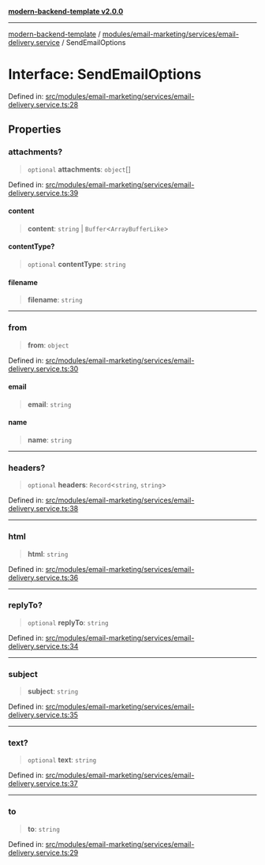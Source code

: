 [**modern-backend-template v2.0.0**](../../../../../README.md)

***

[modern-backend-template](../../../../../modules.md) / [modules/email-marketing/services/email-delivery.service](../README.md) / SendEmailOptions

# Interface: SendEmailOptions

Defined in: [src/modules/email-marketing/services/email-delivery.service.ts:28](https://github.com/maemreyo/saas-4cus-nodejs/blob/2a5b3f3aa11335dfa561e80e1feabb8e6084261e/src/modules/email-marketing/services/email-delivery.service.ts#L28)

## Properties

### attachments?

> `optional` **attachments**: `object`[]

Defined in: [src/modules/email-marketing/services/email-delivery.service.ts:39](https://github.com/maemreyo/saas-4cus-nodejs/blob/2a5b3f3aa11335dfa561e80e1feabb8e6084261e/src/modules/email-marketing/services/email-delivery.service.ts#L39)

#### content

> **content**: `string` \| `Buffer`\<`ArrayBufferLike`\>

#### contentType?

> `optional` **contentType**: `string`

#### filename

> **filename**: `string`

***

### from

> **from**: `object`

Defined in: [src/modules/email-marketing/services/email-delivery.service.ts:30](https://github.com/maemreyo/saas-4cus-nodejs/blob/2a5b3f3aa11335dfa561e80e1feabb8e6084261e/src/modules/email-marketing/services/email-delivery.service.ts#L30)

#### email

> **email**: `string`

#### name

> **name**: `string`

***

### headers?

> `optional` **headers**: `Record`\<`string`, `string`\>

Defined in: [src/modules/email-marketing/services/email-delivery.service.ts:38](https://github.com/maemreyo/saas-4cus-nodejs/blob/2a5b3f3aa11335dfa561e80e1feabb8e6084261e/src/modules/email-marketing/services/email-delivery.service.ts#L38)

***

### html

> **html**: `string`

Defined in: [src/modules/email-marketing/services/email-delivery.service.ts:36](https://github.com/maemreyo/saas-4cus-nodejs/blob/2a5b3f3aa11335dfa561e80e1feabb8e6084261e/src/modules/email-marketing/services/email-delivery.service.ts#L36)

***

### replyTo?

> `optional` **replyTo**: `string`

Defined in: [src/modules/email-marketing/services/email-delivery.service.ts:34](https://github.com/maemreyo/saas-4cus-nodejs/blob/2a5b3f3aa11335dfa561e80e1feabb8e6084261e/src/modules/email-marketing/services/email-delivery.service.ts#L34)

***

### subject

> **subject**: `string`

Defined in: [src/modules/email-marketing/services/email-delivery.service.ts:35](https://github.com/maemreyo/saas-4cus-nodejs/blob/2a5b3f3aa11335dfa561e80e1feabb8e6084261e/src/modules/email-marketing/services/email-delivery.service.ts#L35)

***

### text?

> `optional` **text**: `string`

Defined in: [src/modules/email-marketing/services/email-delivery.service.ts:37](https://github.com/maemreyo/saas-4cus-nodejs/blob/2a5b3f3aa11335dfa561e80e1feabb8e6084261e/src/modules/email-marketing/services/email-delivery.service.ts#L37)

***

### to

> **to**: `string`

Defined in: [src/modules/email-marketing/services/email-delivery.service.ts:29](https://github.com/maemreyo/saas-4cus-nodejs/blob/2a5b3f3aa11335dfa561e80e1feabb8e6084261e/src/modules/email-marketing/services/email-delivery.service.ts#L29)
